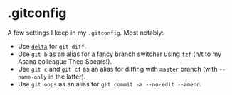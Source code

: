 # .gitconfig

A few settings I keep in my `.gitconfig`. Most notably:

* Use [`delta`](https://github.com/dandavison/delta) for `git diff`.
* Use `git b` as an alias for a fancy branch switcher using [`fzf`](https://github.com/junegunn/fzf) (h/t to my Asana colleague Theo Spears!).
* Use `git c` and `git cf` as an alias for diffing with `master` branch (with `--name-only` in the latter).
* Use `git oops` as an alias for `git commit -a --no-edit --amend`.
